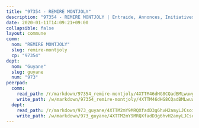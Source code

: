 ```yaml
---
title: "97354 - REMIRE MONTJOLY"
description: "97354 - REMIRE MONTJOLY | Entraide, Annonces, Initiatives"
date: 2020-01-11T14:09:21+09:00
collapsible: false
layout: commune
comm:
  nom: "REMIRE MONTJOLY"
  slug: remire-montjoly
  cp: "97354"
dept:
  nom: "Guyane"
  slug: guyane
  num: "973"
peerpad:
  comm:
    read_path: /r/markdown/97354_remire-montjoly/4XTTM46dHG8CQadBMLwuwge2UGEh8mTpyyRkawnaNpoHWhdN8
    write_path: /w/markdown/97354_remire-montjoly/4XTTM46dHG8CQadBMLwuwge2UGEh8mTpyyRkawnaNpoHWhdN8-K3TgUKKP79wP5it4ZnJ6wrZ3QCgHhke4ucvQ99yb3MNzYkoTSPGsvwpoqL6piHDizhVZXR3jpVi7HjESGbsLrvBV9VErCzpJ1eijnmLbTuckfeQaS4g2pEQJfQK8wd7jtwYjQCyN
  dept:
    read_path: /r/markdown/973_guyane/4XTTM2mY9MRQXfadD3g6hvH2amyLJCsoinYGcPs3moq9GpTwc
    write_path: /w/markdown/973_guyane/4XTTM2mY9MRQXfadD3g6hvH2amyLJCsoinYGcPs3moq9GpTwc-K3TgTgNFrGYQL7RzdiUs2G5kz5wznH8a7V3hvZcSXNRKvSbg2tsbecC3Je5R7hpbbDk7dogAkEsJV5SFg7UEJUHx8Fogpcmn5vubMjKA1FgiKo3tE8H7NRgUs3M6tfhzyxkWCUs8
---
```


